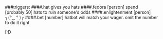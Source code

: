 ###triggers:
####.hat
gives you hats
####.fedora [person]
spend [probably 50] hats to ruin someone's odds
####.enlightenment [person]
┐(°‿ ° )┌
####.bet [number]
hatbot will match your wager. omit the number to do it right
















[:D
